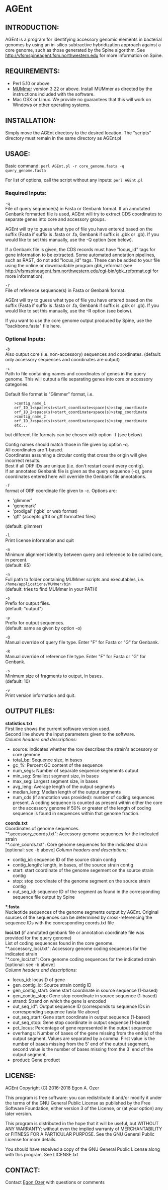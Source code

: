# AGEnt

## INTRODUCTION:

AGEnt is a program for identifying accessory genomic elements in bacterial genomes by using an in-silico subtractive hybridization approach against a core genome, such as those generated by the Spine algorithm. See http://vfsmspineagent.fsm.northwestern.edu for more information on Spine.

## REQUIREMENTS:

- Perl 5.10 or above
- [MUMmer](http://mummer.sourceforge.net) version 3.22 or above. Install MUMmer as directed by the instructions included with the software.
- Mac OSX or Linux. We provide no guarantees that this will work on
Windows or other operating systems.

## INSTALLATION:

Simply move the AGEnt directory to the desired location. The "scripts" directory must remain in the same directory as AGEnt.pl

## USAGE:

Basic command: `perl AGEnt.pl -r core_genome.fasta -q query_genome.fasta`

For list of options, call the script without any inputs: `perl AGEnt.pl`

### Required Inputs:

  `-q`  
File of query sequence(s) in Fasta or Genbank format. If an annotated Genbank formatted file is used, AGEnt will try to extract CDS coordinates to separate genes into core and accessory groups.

AGEnt will try to guess what type of file you have entered based on the suffix (Fasta if suffix is .fasta or .fa, Genbank if suffix is .gbk or .gb). If you would like to set this manually, use the -Q option (see below).

If a Genbank file is given, the CDS records must have "locus_id" tags for gene information to be extracted. Some automated annotation pipelines, such as RAST, do not add "locus_id" tags. These can be added to your file using the online or downloadable program
gbk_reformat (see http://vfsmspineagent.fsm.northwestern.edu/cgi-bin/gbk_reformat.cgi
for more information).

  `-r`  
File of reference sequence(s) in Fasta or Genbank format. 

AGEnt will try to guess what type of file you have entered based on the suffix (Fasta if suffix is .fasta or .fa, Genbank if suffix is .gbk or .gb). If you would like to set this manually, use the -R option (see below).

If you want to use the core genome output produced by Spine, use the "backbone.fasta" file here.

### Optional Inputs:

  `-b`  
Also output core (i.e. non-accessory) sequences and coordinates.
(default: only accessory sequences and coordinates are output)

  `-c`  
Path to file containing names and coordinates of genes in the query genome. This will output a file separating genes into core or accessory categories.
  
Default file format is \"Glimmer\" format, i.e.
```
	>contig_name_1 
	orf_ID_1<space(s)>start_coordinate<space(s)>stop_coordinate
	orf_ID_2<space(s)>start_coordinate<space(s)>stop_coordinate
	>contig_name_2
	orf_ID_3<space(s)>start_coordinate<space(s)>stop_coordinate
	etc...
```
but different file formats can be chosen with option -f (see below)            

Contig names should match those in file given by option -q.  
All coordinates are 1-based.  
Coordinates assuming a circular contig that cross the origin will give incorrect results.  
Best if all ORF IDs are unique (i.e. don't restart count every contig).  
If an annotated Genbank file is given as the query sequence (-q), gene coordinates entered here will override the Genbank file annotations.

  `-f`  
format of ORF coordinate file given to -c. Options are:
- 'glimmer'
- 'genemark'
- 'prodigal' ('gbk' or web format) 
- 'gff' (accepts gff3 or gff formatted files)

(default: glimmer)

  `-l`  
Print license information and quit

  `-m`  
Minimum alignment identity between query and reference to be called core, in percent.  
(default: 85)

  `-n`  
Full path to folder containing MUMmer scripts and executables, i.e. `/home/applications/MUMmer/bin`  
(default: tries to find MUMmer in your PATH)

  `-o`  
Prefix for output files.  
(default: "output")

  `-p`  
Prefix for output sequences.  
(default: same as given by option -o)

  `-Q`  
Manual override of query file type. Enter "F" for Fasta or "G" for Genbank.

  `-R`  
Manual override of reference file type. Enter "F" for Fasta or "G" for Genbank.

  `-s`  
Minimum size of fragments to output, in bases.  
(default: 10)

  `-v`  
Print version information and quit.


## OUTPUT FILES:

__statistics.txt__  
First line shows the current software version used.  
Second line shows the input parameters given to the software.  
_Column headers and descriptions:_
* source: Indicates whether the row describes the strain's accessory or core genome
* total_bp: Sequence size, in bases
* gc_%: Percent GC content of the sequence
* num_segs: Number of separate sequence segements output
* min_seg: Smallest segment size, in bases
* max_seg: Largest segment size, in bases
* avg_leng: Average length of the output segments
* median_leng: Median length of the output segments
* num_cds (if annotation was provided): number of coding sequences present. A coding sequence is counted as present within either the core or the accessory genome if 50% or greater of the length of coding sequence is found in sequences within that genome fraction.

__coords.txt__  
Coordinates of genome sequences.   
"\*.accessory_coords.txt": Accessory genome sequences for the indicated strain  
"\*.core_coords.txt": Core genome sequences for the indicated strain [optional: see -b above] 
_Column headers and descriptions:_  
* contig_id: sequence ID of the source strain contig
* contig_length: length, in bases, of the source strain contig
* start: start coordinate of the genome segement on the source strain contig
* stop: stop coordinate of the genome segment on the source strain contig
* out_seq_id: sequence ID of the segment as found in the corresponding sequence file output by Spine 

__*.fasta__  
Nucleotide sequences of the genome segments output by AGEnt. Original sources of the sequences can be determined by cross-referencing the sequence IDs with the cooresponding coords.txt file

__loci.txt__ (if annotated genbank file or annotation coordinate file was provided for the query genome)  
List of coding sequences found in the core genome.  
"\*.accessory_loci.txt": Accessory genome coding sequences for the indicated strain  
"\*.core_loci.txt": Core genome coding sequences for the indicated strain [optional: see -b above]  
_Column headers and descriptions:_  
* locus_id: locusID of gene
* gen_contig_id: Source strain contig ID
* gen_contig_start: Gene start coordinate in source sequence (1-based)
* gen_contig_stop: Gene stop coordinate in source sequence (1-based)
* strand: Strand on which the gene is encoded
* out_seq_id": Output sequence ID (corresponds to sequence IDs in corresponding sequence fasta file above)
* out_seq_start: Gene start coordinate in output sequence (1-based)
* out_seq_stop: Gene stop coordinate in output sequence (1-based)
* pct_locus: Percentage of gene represented in the output sequence
* overhangs: Number of bases of the gene missing from the end(s) of the output segment. Values are separated by a comma. First value is the number of bases missing from the 5' end of the output segement, second value is the number of bases missing from the 3' end of the output segment.
* product: Gene product

## LICENSE:

AGEnt
Copyright (C) 2016-2018 Egon A. Ozer

This program is free software: you can redistribute it and/or modify
it under the terms of the GNU General Public License as published by
the Free Software Foundation, either version 3 of the License, or
(at your option) any later version.

This program is distributed in the hope that it will be useful,
but WITHOUT ANY WARRANTY; without even the implied warranty of
MERCHANTABILITY or FITNESS FOR A PARTICULAR PURPOSE.  See the
GNU General Public License for more details.

You should have received a copy of the GNU General Public License
along with this program.  See LICENSE.txt

## CONTACT:

Contact [Egon Ozer](e-ozer@northwestern.edu) with questions or comments
